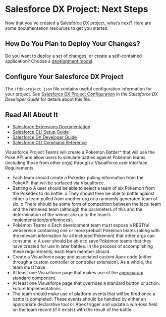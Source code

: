 # Salesforce DX Project: Next Steps

Now that you’ve created a Salesforce DX project, what’s next? Here are some documentation resources to get you started.

## How Do You Plan to Deploy Your Changes?

Do you want to deploy a set of changes, or create a self-contained application? Choose a [development model](https://developer.salesforce.com/tools/vscode/en/user-guide/development-models).

## Configure Your Salesforce DX Project

The `sfdx-project.json` file contains useful configuration information for your project. See [Salesforce DX Project Configuration](https://developer.salesforce.com/docs/atlas.en-us.sfdx_dev.meta/sfdx_dev/sfdx_dev_ws_config.htm) in the _Salesforce DX Developer Guide_ for details about this file.

## Read All About It

- [Salesforce Extensions Documentation](https://developer.salesforce.com/tools/vscode/)
- [Salesforce CLI Setup Guide](https://developer.salesforce.com/docs/atlas.en-us.sfdx_setup.meta/sfdx_setup/sfdx_setup_intro.htm)
- [Salesforce DX Developer Guide](https://developer.salesforce.com/docs/atlas.en-us.sfdx_dev.meta/sfdx_dev/sfdx_dev_intro.htm)
- [Salesforce CLI Command Reference](https://developer.salesforce.com/docs/atlas.en-us.sfdx_cli_reference.meta/sfdx_cli_reference/cli_reference.htm)


Visualforce Project
Teams will create a Pokémon Battler* that will use the Poke API and allow users to simulate battles
against Pokémon teams (including those from other orgs) through a Visualforce user interface.
Requirements
- Each team should create a Pokedex pulling information from the PokeAPI that will be surfaced
via Visualforce.
- Battling
o A user should be able to select a team of six Pokémon from the Pokedex to do battle.
o They should then be able to battle against either a team pulled from another org or a
randomly generated team of six.
o There should be some form of competition between the local team and the retrieved
team (although the parameters of this and the determination of the winner are up to
the team’s implementation/preferences).
- Pokémon Teams
o Each development team must expose a RESTful webservice containing one or more
prebuilt Pokémon teams (along with the relevant information for all included Pokémon)
that other orgs can consume.
o A user should be able to save Pokémon teams that they have created for use in later
battles.
In the process of accomplishing these requirements, each team member should
- Create a Visualforce page and associated custom Apex code (either through a custom controller
or controller extension).
As a whole, the team must have
- At least one Visualforce page that makes use of the <apex:param> standard component.
- At least one Visualforce page that overrides a standard button or action.
Future Implementations
- The team should make use of platform events that will be fired once a battle is completed.
These events should be handled by either an appropriate declarative tool or Apex trigger and
update a win-loss field on the team record (if it exists) with the result of the battle.
